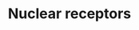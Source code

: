 ---
annotations:
- type: Pathway Ontology
  value: transcription factor mediated signaling pathway
authors:
- MaintBot
- AlexanderPico
- Ddigles
- Mkutmon
- Eweitz
description: 'Nuclear receptors are a class of proteins found within the interior
  of cells that are responsible for sensing the presence of steroid and thyroid hormones
  and certain other molecules. In response, these receptors work in concert with other
  proteins to regulate the expression of specific genes thereby controlling the development,
  homeostasis, and metabolism of the organism. Nuclear receptors have the ability
  to directly bind to DNA and regulate the expression of adjacent genes, hence these
  receptors are classified as transcription factors. The regulation of gene expression
  by nuclear receptors only happens when a liganda molecule which affects the receptor''s
  behavioris present. More specifically, ligand binding to a nuclear receptor results
  in a conformational change in the receptor which in turn activates the receptor
  resulting in up-regulation of gene expression. A unique property of nuclear receptors
  which differentiate them from other classes of receptors is their ability to directly
  interact with and control the expression of genomic DNA. Consequently nuclear receptors
  play key roles in both embryonic development and adult homeostasis. Source: Wikipedia
  ([[wikipedia:Nuclear_receptor]])'
last-edited: 2021-05-21
organisms:
- Pan troglodytes
redirect_from:
- /index.php/Pathway:WP950
- /instance/WP950
schema-jsonld:
- '@context': https://schema.org/
  '@id': https://wikipathways.github.io/pathways/WP950.html
  '@type': Dataset
  creator:
    '@type': Organization
    name: WikiPathways
  description: 'Nuclear receptors are a class of proteins found within the interior
    of cells that are responsible for sensing the presence of steroid and thyroid
    hormones and certain other molecules. In response, these receptors work in concert
    with other proteins to regulate the expression of specific genes thereby controlling
    the development, homeostasis, and metabolism of the organism. Nuclear receptors
    have the ability to directly bind to DNA and regulate the expression of adjacent
    genes, hence these receptors are classified as transcription factors. The regulation
    of gene expression by nuclear receptors only happens when a liganda molecule which
    affects the receptor''s behavioris present. More specifically, ligand binding
    to a nuclear receptor results in a conformational change in the receptor which
    in turn activates the receptor resulting in up-regulation of gene expression.
    A unique property of nuclear receptors which differentiate them from other classes
    of receptors is their ability to directly interact with and control the expression
    of genomic DNA. Consequently nuclear receptors play key roles in both embryonic
    development and adult homeostasis. Source: Wikipedia ([[wikipedia:Nuclear_receptor]])'
  keywords:
  - NR5A1
  - THRA
  - NR4A1
  - NR3C1
  - RORA
  - RXRA
  - NR2F6
  - RARG
  - NR0B1
  - ESR1
  - RXRB
  - RORC
  - RARA
  - PGR
  - NR1I3
  - NR1H3
  - PPARD
  - ESRRA
  - ESRRB
  - HNF4A
  - PPARA
  - ROR1
  - NR1I2
  - ESR2
  - NR2E1
  - THRB
  - NR2C2
  - NR1H2
  - NR5A2
  - NR2F1
  - VDR
  - PPARG
  - RARB
  - NR4A2
  - NR2F2
  - AR
  - NR1D2
  - RXRG
  license: CC0
  name: Nuclear receptors
seo: CreativeWork
title: Nuclear receptors
wpid: WP950
---